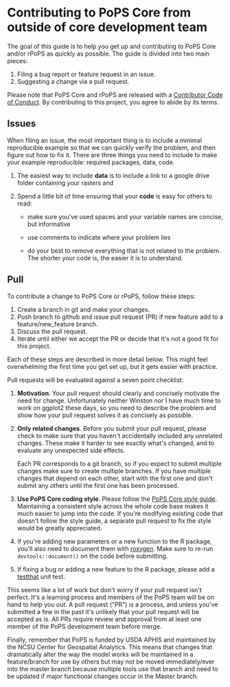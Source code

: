 # Contributing to PoPS Core from outside of core development team

The goal of this guide is to help you get up and contributing to PoPS Core and/or rPoPS as quickly as possible. The guide is divided into two main pieces:

1. Filing a bug report or feature request in an issue.
1. Suggesting a change via a pull request.

Please note that PoPS Core and rPoPS are released with a [Contributor Code of Conduct](contributing/CODE_OF_CONDUCT.md).
By contributing to this project, you agree to abide by its terms.

## Issues

When filing an issue, the most important thing is to include a minimal
reproducible example so that we can quickly verify the problem, and then figure
out how to fix it. There are three things you need to include to make your
example reproducible: required packages, data, code.
  
1. The easiest way to include **data** is to include a link to a google drive folder containing your rasters and
  
1. Spend a little bit of time ensuring that your **code** is easy for others to
    read:
  
    * make sure you've used spaces and your variable names are concise, but
      informative
  
    * use comments to indicate where your problem lies
  
    * do your best to remove everything that is not related to the problem.  
     The shorter your code is, the easier it is to understand.

## Pull

To contribute a change to PoPS Core or rPoPS, follow these steps:

1. Create a branch in git and make your changes.
1. Push branch to github and issue pull request (PR) if new feature add to a feature/new_feature branch.
1. Discuss the pull request.
1. Iterate until either we accept the PR or decide that it's not
   a good fit for this project.

Each of these steps are described in more detail below. This might feel
overwhelming the first time you get set up, but it gets easier with practice.

<!--
* [ ] Motivate the change in one paragraph, and include it in NEWS.
      In parentheses, reference your github user name and this issue:
      `(@ChrisJones687, #1234)`
* [ ] Check pull request only includes relevant changes.
* [ ] Use the [PoPS Core style guide](contributing_docs/STYLE_GUIDE.md).
* [ ] Update documentation to reflect your changes
* [ ] Add test (if a new feature or a bug fix that needs a new test)
* [ ] Add minimal example if new function in R.

--->

Pull requests will be evaluated against a seven point checklist:

1. __Motivation__. Your pull request should clearly and concisely motivate the
    need for change. Unfortunately neither Winston nor I have much time to
    work on ggplot2 these days, so you need to describe the problem and show
    how your pull request solves it as concisely as possible.


1. __Only related changes__. Before you submit your pull request, please
    check to make sure that you haven't accidentally included any unrelated
    changes. These make it harder to see exactly what's changed, and to
    evaluate any unexpected side effects.

    Each PR corresponds to a git branch, so if you expect to submit
    multiple changes make sure to create multiple branches. If you have
    multiple changes that depend on each other, start with the first one
    and don't submit any others until the first one has been processed.

1. __Use PoPS Core coding style__. Please follow the
    [PoPS Core style guide](contributing/STYLE_GUIDE.md). Maintaining
    a consistent style across the whole code base makes it much easier to
    jump into the code. If you're modifying existing code that
    doesn't follow the style guide, a separate pull request to fix the
    style would be greatly appreciated.

1. If you're adding new parameters or a new function to the R package, you'll also need
    to document them with [roxygen](https://github.com/klutometis/roxygen).
    Make sure to re-run `devtools::document()` on the code before submitting.

1. If fixing a bug or adding a new feature to the R package,
    please add a [testthat](https://github.com/r-lib/testthat) unit test.


This seems like a lot of work but don't worry if your pull request isn't perfect.
It's a learning process and members of the PoPS team will be on hand to help you
out. A pull request ("PR") is a process, and unless you've submitted a few in the
past it's unlikely that your pull request will be accepted as is. All PRs require
review and approval from at least one member of the PoPS development team
before merge.

Finally, remember that PoPS is funded by USDA APHIS and maintained by the
NCSU Center for Geospatial Analytics. This means that changes that dramatically
alter the way the model works will be maintained in a feature/branch for use by
others but may not be moved immediately/ever into the master branch because
multiple tools use that branch and need to be updated if major functional changes
occur in the Master branch.
